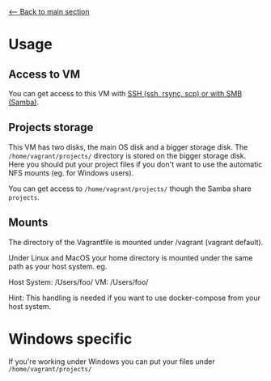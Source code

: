 [<-- Back to main section](../README.md)

# Usage

## Access to VM

You can get access to this VM with [SSH (ssh, rsync, scp) or with SMB (Samba)](SERVICES.md).

## Projects storage

This VM has two disks, the main OS disk and a bigger storage disk.
The `/home/vagrant/projects/` directory is stored on the bigger storage disk. Here you should put your project files
if you don't want to use the automatic NFS mounts (eg. for Windows users).

You can get access to `/home/vagrant/projects/` though the Samba share `projects`.


## Mounts

The directory of the Vagrantfile is mounted under /vagrant (vagrant default).

Under Linux and MacOS your home directory is mounted under the same path as your host system.
eg.

Host System: /Users/foo/
VM: /Users/foo/

Hint: This handling is needed if you want to use docker-compose from your host system.

# Windows specific

If you're working under Windows you can put your files under `/home/vagrant/projects/`
